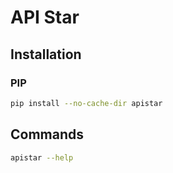 # API Star

## Installation

### PIP

```sh
pip install --no-cache-dir apistar
```

## Commands

```sh
apistar --help
```
